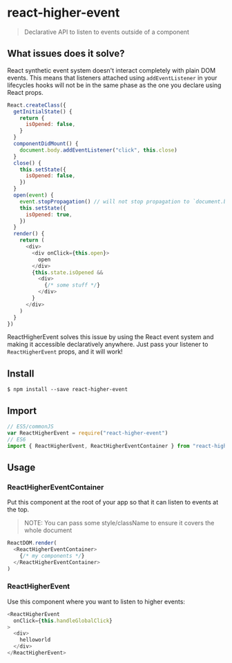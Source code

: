 # react-higher-event

> Declarative API to listen to events outside of a component

## What issues does it solve?

React synthetic event system doesn't interact completely with plain DOM events. This means that listeners attached using `addEventListener` in your lifecycles hooks will not be in the same phase as the one you declare using React props.

```javascript
React.createClass({
  getInitialState() {
    return {
      isOpened: false,
    }
  }
  componentDidMount() {
    document.body.addEventListener("click", this.close)
  }
  close() {
    this.setState({
      isOpened: false,
    })
  }
  open(event) {
    event.stopPropagation() // will not stop propagation to `document.body`
    this.setState({
      isOpened: true,
    })
  }
  render() {
    return (
      <div>
        <div onClick={this.open}>
          open
        </div>
        {this.state.isOpened &&
          <div>
            {/* some stuff */}
          </div>
        }
      </div>
    )
  }
})
```

ReactHigherEvent solves this issue by using the React event system and making it accessible declaratively anywhere. Just pass your listener to `ReactHigherEvent` props, and it will work!

## Install

```console
$ npm install --save react-higher-event
```

## Import

```javascript
// ES5/commonJS
var ReactHigherEvent = require("react-higher-event")
// ES6
import { ReactHigherEvent, ReactHigherEventContainer } from "react-higher-event"
```

## Usage

### ReactHigherEventContainer

Put this component at the root of your app so that it can listen to events at the top.

> NOTE: You can pass some style/className to ensure it covers the whole document

```javascript
ReactDOM.render(
  <ReactHigherEventContainer>
    {/* my components */}
  </ReactHigherEventContainer>
)
```

### ReactHigherEvent

Use this component where you want to listen to higher events:

```javascript
<ReactHigherEvent
  onClick={this.handleGlobalClick}
>
  <div>
    helloworld
  </div>
</ReactHigherEvent>
```
